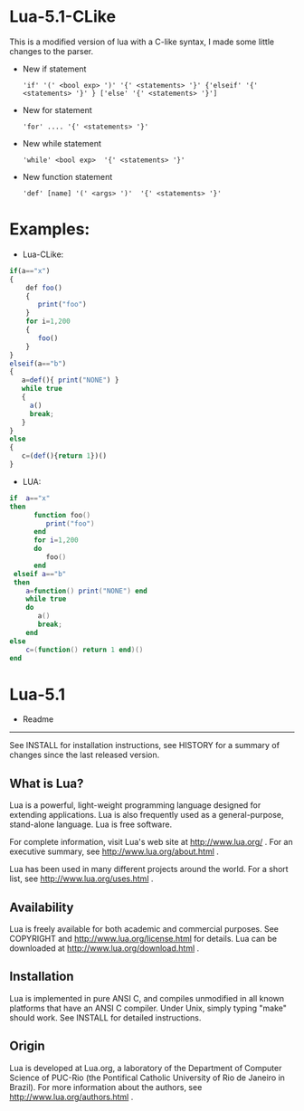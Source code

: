 Lua-5.1-CLike
=============
 This is a modified version of lua with a C-like syntax, I made some little changes to the parser.
 
* New if statement

  ```BNF
  'if' '(' <bool exp> ')' '{' <statements> '}' {'elseif' '{' <statements> '}' } ['else' '{' <statements> '}']
  ```

* New for statement
  ```BNF
  'for' .... '{' <statements> '}' 
  ```

* New while statement

  ```BNF
  'while' <bool exp>  '{' <statements> '}' 
  ```

* New function statement

  ```BNF
  'def' [name] '(' <args> ')'  '{' <statements> '}' 
  ```

Examples:
=============

  * Lua-CLike:
  ```Javascript
  if(a=="x")
  {
      def foo()
      {
         print("foo")
      }
      for i=1,200 
      {
         foo()
      }
  }
  elseif(a=="b")
  {
     a=def(){ print("NONE") }
     while true 
     {
       a()
       break;
     }
  }
  else
  { 
     c=(def(){return 1})()
  }
  ```
  
  * LUA:
  
  ```LUA
  if  a=="x" 
  then
        function foo()
           print("foo")
        end
        for i=1,200
        do 
           foo()
        end
   elseif a=="b" 
   then
      a=function() print("NONE") end
      while true  
      do
         a()
         break;
      end
  else
      c=(function() return 1 end)()
  end
  ```
  


Lua-5.1
=============
 * Readme
  ------------
  See INSTALL for installation instructions,
  see HISTORY for a summary of changes since the last released version.
  
  What is Lua?
  ------------
  Lua is a powerful, light-weight programming language designed for extending
  applications. Lua is also frequently used as a general-purpose, stand-alone
  language. Lua is free software.

  For complete information, visit Lua's web site at http://www.lua.org/ .
  For an executive summary, see http://www.lua.org/about.html .

  Lua has been used in many different projects around the world.
  For a short list, see http://www.lua.org/uses.html .
  
  Availability
  ------------
  Lua is freely available for both academic and commercial purposes.
  See COPYRIGHT and http://www.lua.org/license.html for details.
  Lua can be downloaded at http://www.lua.org/download.html .
  
  Installation
  ------------
  Lua is implemented in pure ANSI C, and compiles unmodified in all known
  platforms that have an ANSI C compiler. Under Unix, simply typing "make"
  should work. See INSTALL for detailed instructions.
  
  Origin
  ------
  Lua is developed at Lua.org, a laboratory of the Department of Computer
  Science of PUC-Rio (the Pontifical Catholic University of Rio de Janeiro
  in Brazil).
  For more information about the authors, see http://www.lua.org/authors.html .